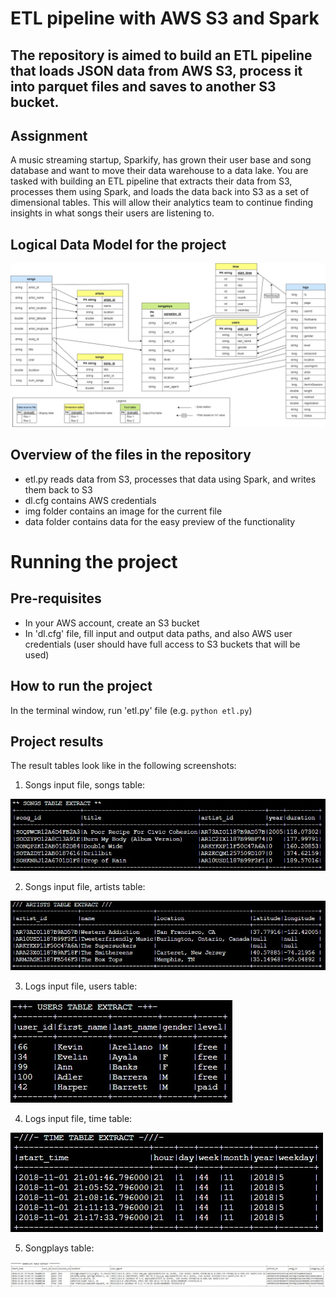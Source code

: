 # ETL pipeline with AWS S3 and Spark
## The repository is aimed to build an ETL pipeline that loads JSON data from AWS S3, process it into parquet files and saves to another S3 bucket. 

## Assignment
A music streaming startup, Sparkify, has grown their user base and song database and want to move their data warehouse to a data lake. You are tasked with building an ETL pipeline that extracts their data from S3, processes them using Spark, and loads the data back into S3 as a set of dimensional tables. This will allow their analytics team to continue finding insights in what songs their users are listening to.

## Logical Data Model for the project
![Data Model for ETL AWS Sparkify project](/img/DataLake.jpg)

## Overview of the files in the repository
- etl.py reads data from S3, processes that data using Spark, and writes them back to S3
- dl.cfg contains AWS credentials
- img folder contains an image for the current file
- data folder contains data for the easy preview of the functionality

# Running the project
## Pre-requisites
- In your AWS account, create an S3 bucket
- In 'dl.cfg' file, fill input and output data paths, and also AWS user credentials (user should have full access to S3 buckets that will be used)

## How to run the project
In the terminal window, run 'etl.py' file (e.g. `python etl.py`)

## Project results
The result tables look like in the following screenshots:

1. Songs input file, songs table:

![Songs table for ETL AWS Sparkify project](/img/1_songs_table.jpg)


2. Songs input file, artists table:

![Artists table for ETL AWS Sparkify project](/img/2_artists_table.jpg)


3. Logs input file, users table:

![Users table for ETL AWS Sparkify project](/img/3_users_table.jpg)


4. Logs input file, time table:

![Time table for ETL AWS Sparkify project](/img/4_time_table.jpg)


5. Songplays table:

![Songplays table for ETL AWS Sparkify project](/img/5_songplays_table.jpg)
